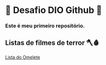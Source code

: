 # 🌻 Desafio DIO Github 🌻
### Este é meu primeiro repositório.

## Listas de filmes de terror 🪓🩸
[Lista do Omelete](https://www.omelete.com.br/terror/melhores-filmes-series/31-filmes-terror-halloween-sexta-feira-13#13)
